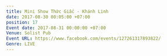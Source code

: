```yaml
---
title: Mini Show Thức Giấc - Khánh Linh
date: 2017-08-30 00:05:00 +07:00
position: 17
Event date: 2017-08-31 00:00:00 +07:00
Venue: Solist Pub
Event URL: https://www.facebook.com/events/127261317893822/
Genre: LIVE
---
```


